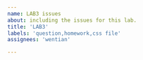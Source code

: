```yaml
---
name: LAB3 issues
about: including the issues for this lab.
title: 'LAB3'
labels: 'question,homework,css file'
assignees: 'wentian'

---
```

